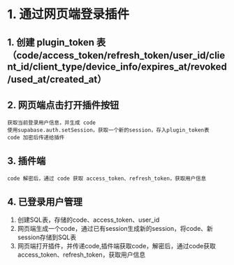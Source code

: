 # 1. 通过网页端登录插件
## 1. 创建 plugin_token 表（code/access_token/refresh_token/user_id/client_id/client_type/device_info/expires_at/revoked/used_at/created_at）
## 2. 网页端点击打开插件按钮
    获取当前登录用户信息，并生成 code
    使用supabase.auth.setSession，获取一个新的session，存入plugin_token表
    code 加密后传递给插件
## 3. 插件端
    code 解密后，通过 code 获取 access_token、refresh_token，获取用户信息

## 4. 已登录用户管理


1. 创建SQL表，存储的code、access_token、user_id
2. 网页端生成一个code，通过已有session生成新的session，将code、新session存储到SQL表
3. 网页端打开插件，并传递code,插件端获取code，解密后，通过code获取access_token、refresh_token，获取用户信息